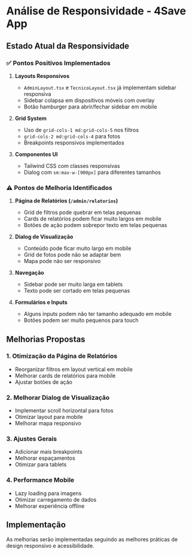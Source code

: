 # Análise de Responsividade - 4Save App

## Estado Atual da Responsividade

### ✅ Pontos Positivos Implementados

1. **Layouts Responsivos**
   - `AdminLayout.tsx` e `TecnicoLayout.tsx` já implementam sidebar responsiva
   - Sidebar colapsa em dispositivos móveis com overlay
   - Botão hamburger para abrir/fechar sidebar em mobile

2. **Grid System**
   - Uso de `grid-cols-1 md:grid-cols-5` nos filtros
   - `grid-cols-2 md:grid-cols-4` para fotos
   - Breakpoints responsivos implementados

3. **Componentes UI**
   - Tailwind CSS com classes responsivas
   - Dialog com `sm:max-w-[900px]` para diferentes tamanhos

### ⚠️ Pontos de Melhoria Identificados

1. **Página de Relatórios (`/admin/relatorios`)**
   - Grid de filtros pode quebrar em telas pequenas
   - Cards de relatórios podem ficar muito largos em mobile
   - Botões de ação podem sobrepor texto em telas pequenas

2. **Dialog de Visualização**
   - Conteúdo pode ficar muito largo em mobile
   - Grid de fotos pode não se adaptar bem
   - Mapa pode não ser responsivo

3. **Navegação**
   - Sidebar pode ser muito larga em tablets
   - Texto pode ser cortado em telas pequenas

4. **Formulários e Inputs**
   - Alguns inputs podem não ter tamanho adequado em mobile
   - Botões podem ser muito pequenos para touch

## Melhorias Propostas

### 1. Otimização da Página de Relatórios
- Reorganizar filtros em layout vertical em mobile
- Melhorar cards de relatórios para mobile
- Ajustar botões de ação

### 2. Melhorar Dialog de Visualização
- Implementar scroll horizontal para fotos
- Otimizar layout para mobile
- Melhorar mapa responsivo

### 3. Ajustes Gerais
- Adicionar mais breakpoints
- Melhorar espaçamentos
- Otimizar para tablets

### 4. Performance Mobile
- Lazy loading para imagens
- Otimizar carregamento de dados
- Melhorar experiência offline

## Implementação

As melhorias serão implementadas seguindo as melhores práticas de design responsivo e acessibilidade. 